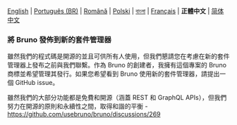 [English](/publishing.md) | [Português (BR)](docs/publishing/publishing_pt_br.md) | [Română](docs/publishing/publishing_ro.md) | [Polski](docs/publishing/publishing_pl.md) | [বাংলা](docs/publishing/publishing_bn.md) | [Français](docs/publishing/publishing_fr.md) | **正體中文** | [简体中文](docs/publishing/publishing_cn.md)

### 將 Bruno 發佈到新的套件管理器

雖然我們的程式碼是開源的並且可供所有人使用，但我們懇請您在考慮在新的套件管理器上發布之前與我們聯繫。作為 Bruno 的創建者，我擁有這個專案的 Bruno 商標並希望管理其發行。如果您希望看到 Bruno 使用新的套件管理器，請提出一個 GitHub issue。

雖然我們的大部分功能都是免費和開源（涵蓋 REST 和 GraphQL APIs），但我們努力在開源的原則和永續性之間，取得和諧的平衡 - https://github.com/usebruno/bruno/discussions/269
